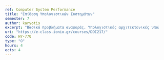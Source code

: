 ```yaml
---
ref: Computer System Performance
title: "Επίδοση Υπολογιστικών Συστημάτων"
semester: 7
author: karyotis
excerpt: "Βασικά προβλήματα αναφοράς. Υπολογιστικές αρχιτεκτονικές υπολογιστικών συστημάτων. Αρχιτεκτονικές νέφους, συστάδων και κατανημημένες αρχιτεκτονικές. Επισκόπηση εννοιών από την Θεωρία Πιθανοτήτων, με έμφαση σε κατανομές τυχαίων μεταβλητών χωρίς μνήμη (κατανομή Poisson και εκθετική κατανομή). Στοχαστικές ανελίξεις Markov. Στασιμότητα και εργοδικότητα. Ορισμοί και βασικά πρότυπα αναμονής (queuing models). Διαδικασίες αφίξεων και εξυπηρέτησης πελατών. Χρησιμοποίηση εξυπηρετητή. Μέση κατάσταση ουράς αναμονής. Μέσος χρόνος καθυστέρησης. Νόμος του Little. Ρυθμαπόδοση (throughput). Πιθανότητα απώλειας. Διαδικασίες γεννήσεων – θανάτων και εφαρμογές. Απλά συστήματα αναμονής Markov M/M/1, M/M/1/K, M/M/N, M/M/N/N. Ανοικτά και κλειστά δίκτυα ουρών αναμονής. Θεωρήματα Burke και Jackson. Εφαρμογές στην ανάλυση επιδόσεων δικτύων μετάδοσης δεδομένων (Internet), πολύ-επεξεργαστικών υπολογιστικών συστημάτων, πληροφοριακών συστημάτων  εξυπηρέτησης πελατών, συστημάτων διεκπεραίωσης επερωτήσεων σε βάσεις δεδομένων και συστημάτων εξυπηρέτησης πελατών, π.χ. τραπεζικών, διοδίων, κλπ. Ηλικία-της-Πληροφορίας στο Διαδίκτυο-των-Πραγμάτων: εισαγωγή και ανάλυση."
uri: "https://e-class.ionio.gr/courses/DDI217/"
code: ΗΥ-770
type: "O"
hours: 4
ects: 4
---
```

